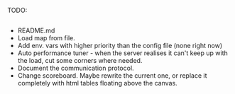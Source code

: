 TODO:
##

* README.md
* Load map from file.  
* Add env. vars with higher priority than the config file (none right now)  
* Auto performance tuner - when the server realises it can't keep up with the load, cut some corners
  where needed.  
* Document the communication protocol.  
* Change scoreboard. Maybe rewrite the current one, or replace it completely with html tables floating above the canvas.  
